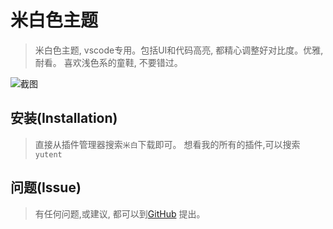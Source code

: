 # 米白色主题
> 米白色主题, vscode专用。包括UI和代码高亮, 都精心调整好对比度。优雅,耐看。 喜欢浅色系的童鞋, 不要错过。

![截图](https://attach.cdn.doui.cc/one-plain.png)


## 安装(Installation)
> 直接从插件管理器搜索`米白`下载即可。
> 想看我的所有的插件,可以搜索 `yutent`


## 问题(Issue)
> 有任何问题,或建议, 都可以到[GitHub](https://github.com/yutent/one-plain.git) 提出。

